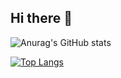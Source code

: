 ## Hi there 👋

<!--
**caio-cares/caio-cares** is a ✨ _special_ ✨ repository because its `README.md` (this file) appears on your GitHub profile.

Here are some ideas to get you started:

- 🔭 I’m currently working on ...
- 🌱 I’m currently learning ...
- 👯 I’m looking to collaborate on ...
- 🤔 I’m looking for help with ...
- 💬 Ask me about ...
- 📫 How to reach me: ...
- 😄 Pronouns: ...
- ⚡ Fun fact: ...
-->

![Anurag's GitHub stats](https://github-readme-stats.vercel.app/api?username=caio-cares&show_icons=true&theme=nord&hide=contribs&count_private=true&show_icons=true)




[![Top Langs](https://github-readme-stats.vercel.app/api/top-langs/?username=caio-cares&layout=compact)](https://github.com/caio-cares/github-readme-stats)
